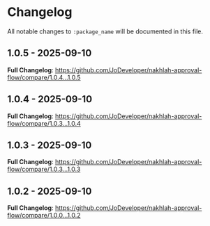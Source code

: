 # Changelog

All notable changes to `:package_name` will be documented in this file.

## 1.0.5 - 2025-09-10

**Full Changelog**: https://github.com/JoDeveloper/nakhlah-approval-flow/compare/1.0.4...1.0.5

## 1.0.4 - 2025-09-10

**Full Changelog**: https://github.com/JoDeveloper/nakhlah-approval-flow/compare/1.0.3...1.0.4

## 1.0.3 - 2025-09-10

**Full Changelog**: https://github.com/JoDeveloper/nakhlah-approval-flow/compare/1.0.3...1.0.3

## 1.0.2 - 2025-09-10

**Full Changelog**: https://github.com/JoDeveloper/nakhlah-approval-flow/compare/1.0.0...1.0.2
